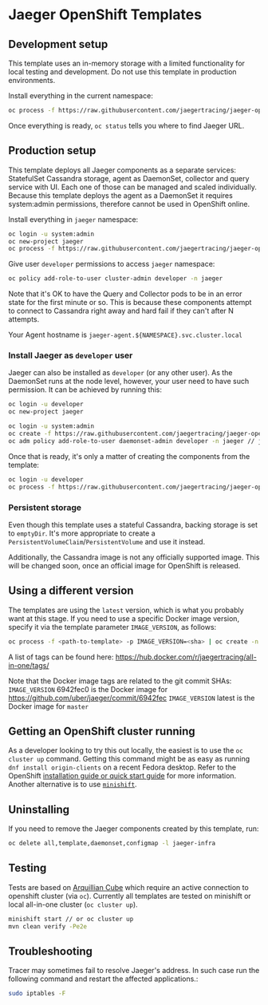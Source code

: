 # Jaeger OpenShift Templates

## Development setup
This template uses an in-memory storage with a limited functionality for local testing and development.
Do not use this template in production environments.

Install everything in the current namespace:
```bash
oc process -f https://raw.githubusercontent.com/jaegertracing/jaeger-openshift/master/all-in-one/jaeger-all-in-one-template.yml | oc create -f -
```

Once everything is ready, `oc status` tells you where to find Jaeger URL.

## Production setup
This template deploys all Jaeger components as a separate services: StatefulSet Cassandra storage, agent as DaemonSet,
collector and query service with UI. Each one of those can be managed and scaled individually. Because this template
deploys the agent as a DaemonSet it requires system:admin permissions, therefore cannot be used in OpenShift online.

Install everything in `jaeger` namespace:
```bash
oc login -u system:admin
oc new-project jaeger
oc process -f https://raw.githubusercontent.com/jaegertracing/jaeger-openshift/master/production/jaeger-production-template.yml | oc create -n jaeger -f -
```

Give user `developer` permissions to access `jaeger` namespace:
```bash
oc policy add-role-to-user cluster-admin developer -n jaeger
```

Note that it's OK to have the Query and Collector pods to be in an error state for the first minute or so. This is
because these components attempt to connect to Cassandra right away and hard fail if they can't after N attempts.

Your Agent hostname is `jaeger-agent.${NAMESPACE}.svc.cluster.local`

### Install Jaeger as `developer` user

Jaeger can also be installed as `developer` (or any other user). As the DaemonSet runs at the node level,
however, your user need to have such permission. It can be achieved by running this:

```bash
oc login -u developer
oc new-project jaeger

oc login -u system:admin
oc create -f https://raw.githubusercontent.com/jaegertracing/jaeger-openshift/master/production/daemonset-admin.yml
oc adm policy add-role-to-user daemonset-admin developer -n jaeger // jaeger namespace has been already created and it is accessible by developer user
```

Once that is ready, it's only a matter of creating the components from the template:
```bash
oc login -u developer
oc process -f https://raw.githubusercontent.com/jaegertracing/jaeger-openshift/master/production/jaeger-production-template.yml | oc create -n jaeger -f -
```

### Persistent storage
Even though this template uses a stateful Cassandra, backing storage is set to `emptyDir`. It's more
appropriate to create a `PersistentVolumeClaim`/`PersistentVolume` and use it instead.

Additionally, the Cassandra image is not any officially supported image. This will be changed soon, once
an official image for OpenShift is released.

## Using a different version

The templates are using the `latest` version, which is what you probably want at this stage. If you need to
use a specific Docker image version, specify it via the template parameter `IMAGE_VERSION`, as follows:

```bash
oc process -f <path-to-template> -p IMAGE_VERSION=<sha> | oc create -n jaeger -f -
```

A list of tags can be found here:
https://hub.docker.com/r/jaegertracing/all-in-one/tags/

Note that the Docker image tags are related to the git commit SHAs:
`IMAGE_VERSION` 6942fec0 is the Docker image for https://github.com/uber/jaeger/commit/6942fec
`IMAGE_VERSION` latest is the Docker image for `master`

## Getting an OpenShift cluster running

As a developer looking to try this out locally, the easiest is to use the `oc cluster up` command. Getting
this command might be as easy as running `dnf install origin-clients` on a recent Fedora desktop. Refer to
the OpenShift [installation guide or quick start guide](https://install.openshift.com/) for more information.
Another alternative is to use [`minishift`](https://github.com/minishift/minishift).

## Uninstalling

If you need to remove the Jaeger components created by this template, run:

```bash
oc delete all,template,daemonset,configmap -l jaeger-infra
```

## Testing
Tests are based on [Arquillian Cube](http://arquillian.org/arquillian-cube/) which require an active connection to
openshift cluster (via `oc`). Currently all templates are tested on minishift or local all-in-one cluster (`oc cluster
up`).

```bash
minishift start // or oc cluster up
mvn clean verify -Pe2e
```

## Troubleshooting
Tracer may sometimes fail to resolve Jaeger's address. In such case run the following command and restart the affected applications.:
```bash
sudo iptables -F
```
